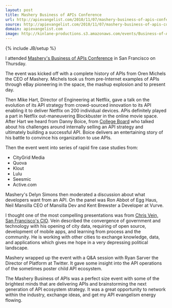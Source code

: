 ```yaml
---
layout: post
title: Mashery Business of APIs Conference
url: http://apievangelist.com/2010/11/07/mashery-business-of-apis-conference/
source: http://apievangelist.com/2010/11/07/mashery-business-of-apis-conference/
domain: apievangelist.com
image: http://kinlane-productions.s3.amazonaws.com/events/Business-of-APIs-2010.jpg
---
```

{% include JB/setup %}<p>I attended <a href="http://apiconference.com/" target="_blank">Mashery's Business of APIs Conference</a> in San Francisco on Thursday.<p></p>
The event was kicked off with a complete history of APIs from Oren Michels the CEO of Mashery.  Michels took us from pre-Internet examples of APIs through eBay pioneering in the space, the mashup explosion and to present day.<p></p>
Then Mike Hart, Director of Engineering at Netflix, gave a talk on the evolution of its API strategy from crowd-sourced innovation to its API enabling it to deliver Netflix on 200 individual devices.  APis definitely played a part in Netflix out-maneuvering Blockbuster in the online movie space.
<img style="padding: 15px;" src="http://kinlane-productions.s3.amazonaws.com/events/Business-of-APIs-2010.jpg" alt="" align="right" />
After Hart we heard from Danny Boice, from <a href="http://www.collegeboard.com" target="_blank">College Board</a> who talked about his challenges around internally selling an API strategy and ultimately building a successful API.  Boice delivers an entertaining story of his battle to convince his organization to use APIs.<p></p>
Then the event went into series of rapid fire case studies from:
<ul class="mainlist">
	<li>CityGrid Media</li>
	<li>Quova</li>
	<li>Klout</li>
	<li>Lulu</li>
	<li>Seesmic</li>
	<li>Active.com</li>
</ul>
Mashery's Delyn Simons then moderated a discussion about what developers want from an API.  On the panel was Ron Abbot of Egg Haus, Neil Mansilla CEO of Mansilla Dev and Kent Brewster a Developer at Vurve.<p></p>
I thought one of the most compelling presentations was from <a href="http://www.linkedin.com/pub/chris-vein/7/110/71b" target="_blank">Chris Vein, San Francisco's CIO</a>.  Vein described the convergence of government and technology with his opening of city data, requiring of open source, development of mobile apps, and learning from process and the community.  He is working with other cities to exchange knowledge, data, and applications which gives me hope in a very depressing political landscape.<p></p>
Mashery wrapped up the event with a Q&amp;A session with Ryan Sarver the Director of Platform at Twitter.  It gave some insight into the API operations of the sometimes poster child API ecosystem.<p></p>
The Mashery Business of APIs was a perfect size event with some of the brightest minds that are delivering APIs and brainstorming the next generation of API ecosystem strategy.   It was a great opportunity to network within the industry, exchange ideas, and get my API evangelism energy flowing.</p>

